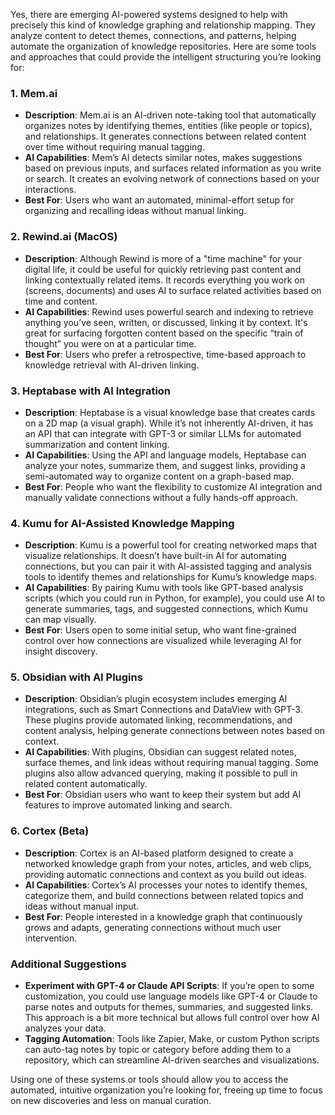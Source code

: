 Yes, there are emerging AI-powered systems designed to help with precisely this kind of knowledge graphing and relationship mapping. They analyze content to detect themes, connections, and patterns, helping automate the organization of knowledge repositories. Here are some tools and approaches that could provide the intelligent structuring you’re looking for:

### 1. Mem.ai

- **Description**: Mem.ai is an AI-driven note-taking tool that automatically organizes notes by identifying themes, entities (like people or topics), and relationships. It generates connections between related content over time without requiring manual tagging.
- **AI Capabilities**: Mem’s AI detects similar notes, makes suggestions based on previous inputs, and surfaces related information as you write or search. It creates an evolving network of connections based on your interactions.
- **Best For**: Users who want an automated, minimal-effort setup for organizing and recalling ideas without manual linking.

### 2. Rewind.ai (MacOS)

- **Description**: Although Rewind is more of a "time machine" for your digital life, it could be useful for quickly retrieving past content and linking contextually related items. It records everything you work on (screens, documents) and uses AI to surface related activities based on time and content.
- **AI Capabilities**: Rewind uses powerful search and indexing to retrieve anything you’ve seen, written, or discussed, linking it by context. It's great for surfacing forgotten content based on the specific “train of thought” you were on at a particular time.
- **Best For**: Users who prefer a retrospective, time-based approach to knowledge retrieval with AI-driven linking.

### 3. Heptabase with AI Integration

- **Description**: Heptabase is a visual knowledge base that creates cards on a 2D map (a visual graph). While it’s not inherently AI-driven, it has an API that can integrate with GPT-3 or similar LLMs for automated summarization and content linking.
- **AI Capabilities**: Using the API and language models, Heptabase can analyze your notes, summarize them, and suggest links, providing a semi-automated way to organize content on a graph-based map.
- **Best For**: People who want the flexibility to customize AI integration and manually validate connections without a fully hands-off approach.

### 4. Kumu for AI-Assisted Knowledge Mapping

- **Description**: Kumu is a powerful tool for creating networked maps that visualize relationships. It doesn’t have built-in AI for automating connections, but you can pair it with AI-assisted tagging and analysis tools to identify themes and relationships for Kumu’s knowledge maps.
- **AI Capabilities**: By pairing Kumu with tools like GPT-based analysis scripts (which you could run in Python, for example), you could use AI to generate summaries, tags, and suggested connections, which Kumu can map visually.
- **Best For**: Users open to some initial setup, who want fine-grained control over how connections are visualized while leveraging AI for insight discovery.

### 5. Obsidian with AI Plugins

- **Description**: Obsidian’s plugin ecosystem includes emerging AI integrations, such as Smart Connections and DataView with GPT-3. These plugins provide automated linking, recommendations, and content analysis, helping generate connections between notes based on context.
- **AI Capabilities**: With plugins, Obsidian can suggest related notes, surface themes, and link ideas without requiring manual tagging. Some plugins also allow advanced querying, making it possible to pull in related content automatically.
- **Best For**: Obsidian users who want to keep their system but add AI features to improve automated linking and search.

### 6. Cortex (Beta)

- **Description**: Cortex is an AI-based platform designed to create a networked knowledge graph from your notes, articles, and web clips, providing automatic connections and context as you build out ideas.
- **AI Capabilities**: Cortex’s AI processes your notes to identify themes, categorize them, and build connections between related topics and ideas without manual input.
- **Best For**: People interested in a knowledge graph that continuously grows and adapts, generating connections without much user intervention.

### Additional Suggestions

- **Experiment with GPT-4 or Claude API Scripts**: If you’re open to some customization, you could use language models like GPT-4 or Claude to parse notes and outputs for themes, summaries, and suggested links. This approach is a bit more technical but allows full control over how AI analyzes your data.
- **Tagging Automation**: Tools like Zapier, Make, or custom Python scripts can auto-tag notes by topic or category before adding them to a repository, which can streamline AI-driven searches and visualizations.

Using one of these systems or tools should allow you to access the automated, intuitive organization you’re looking for, freeing up time to focus on new discoveries and less on manual curation.

